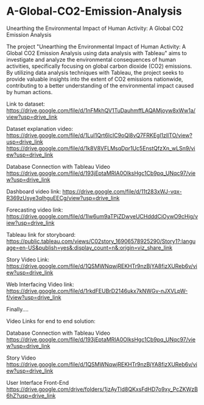 # A-Global-CO2-Emission-Analysis
Unearthing the Environmental Impact of Human Activity: A Global CO2 Emission Analysis

The project "Unearthing the Environmental Impact of Human Activity: A Global CO2 Emission Analysis using data analysis with Tableau" aims to investigate and analyze the environmental consequences of human activities, specifically focusing on global carbon dioxide (CO2) emissions. By utilizing data analysis techniques with Tableau, the project seeks to provide valuable insights into the extent of CO2 emissions nationwide, contributing to a better understanding of the environmental impact caused by human actions.

Link to dataset:
https://drive.google.com/file/d/1nFMkhQV1TuDauhmffLAQAMjoyw8xWw1a/view?usp=drive_link

Dataset explanation video:
https://drive.google.com/file/d/1LuI1Qrt6lcIC9oQl8vQ7FRKEgl1zlITO/view?usp=drive_link
https://drive.google.com/file/d/1k8V8VFLMsqDpr1Uc5EnstQfzXn_wLSn9/view?usp=drive_link

Database Connection with Tableau Video 
https://drive.google.com/file/d/193jEptaMRIA0OlksHgc1Cb9pq_UNqc97/view?usp=drive_link

Dashboard video link:
https://drive.google.com/file/d/11t283xWJ-vqx-R369zUsye3qIhguEECg/view?usp=drive_link

Forecasting video link:
https://drive.google.com/file/d/1Iw6um9aTPjZDwyeUCHdddCiOywO9cHjg/view?usp=drive_link

Tableau link for storyboard:
https://public.tableau.com/views/C02story_16906578925290/Story1?:language=en-US&publish=yes&:display_count=n&:origin=viz_share_link

Story Video Link:
https://drive.google.com/file/d/1QSMWNqwjREKHTr9nzBjYA8fizXUReb6v/view?usp=drive_link

Web Interfacing Video link:
https://drive.google.com/file/d/1rkdFEUBrD2146ukx7kNWGv-nJXVLpW-f/view?usp=drive_link



Finally....

Video Links for end to end solution:

Database Connection with Tableau Video
https://drive.google.com/file/d/193jEptaMRIA0OlksHgc1Cb9pq_UNqc97/view?usp=drive_link

Story Video
https://drive.google.com/file/d/1QSMWNqwjREKHTr9nzBjYA8fizXUReb6v/view?usp=drive_link


User Interface Front-End
https://drive.google.com/drive/folders/1jzAyTld8QKxsFdHD7o9xy_PcZKWzB6hZ?usp=drive_link
